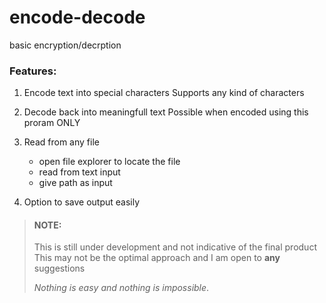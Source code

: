 # encode-decode
basic encryption/decrption

### Features:
1. Encode text into special characters
   Supports any kind of characters

2. Decode back into meaningfull text
   Possible when encoded using this proram ONLY

3. Read from any file
   - open file explorer to locate the file
   - read from text input
   - give path as input

4. Option to save output easily 

> #### NOTE:
>
> This is still under development and not indicative of the final product
> This may not be the optimal approach and I am open to **any** suggestions
>
>  *Nothing is easy and nothing is impossible*.
